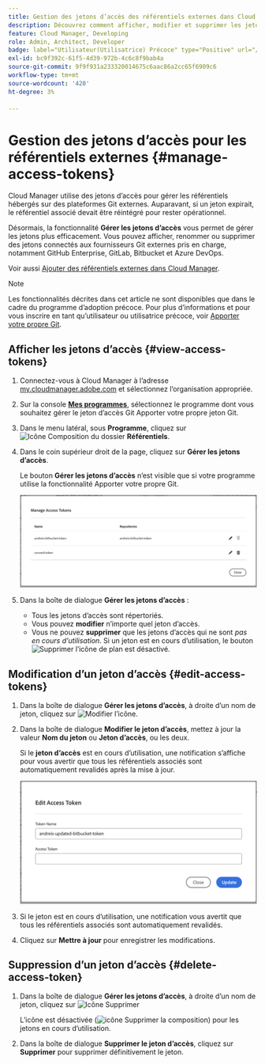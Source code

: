 ```yaml
---
title: Gestion des jetons d’accès des référentiels externes dans Cloud Manager
description: Découvrez comment afficher, modifier et supprimer les jetons d’accès utilisés pour apporter votre propre Git dans AEM Cloud Manager.
feature: Cloud Manager, Developing
role: Admin, Architect, Developer
badge: label="Utilisateur(Utilisatrice) Précoce" type="Positive" url="/help/implementing/cloud-manager/release-notes/current.md#manage-access-tokens"
exl-id: bc9f392c-61f5-4d39-972b-4c6c8f9bab4a
source-git-commit: 9f9f931a233320014675c6aac86a2cc65f6909c6
workflow-type: tm+mt
source-wordcount: '420'
ht-degree: 3%

---
```


# Gestion des jetons d’accès pour les référentiels externes {#manage-access-tokens}

Cloud Manager utilise des jetons d’accès pour gérer les référentiels hébergés sur des plateformes Git externes. Auparavant, si un jeton expirait, le référentiel associé devait être réintégré pour rester opérationnel.

Désormais, la fonctionnalité **Gérer les jetons d’accès** vous permet de gérer les jetons plus efficacement. Vous pouvez afficher, renommer ou supprimer des jetons connectés aux fournisseurs Git externes pris en charge, notamment GitHub Enterprise, GitLab, Bitbucket et Azure DevOps.

Voir aussi [Ajouter des référentiels externes dans Cloud Manager](/help/implementing/cloud-manager/managing-code/external-repositories.md).

>[!NOTE]
>
>Les fonctionnalités décrites dans cet article ne sont disponibles que dans le cadre du programme d’adoption précoce. Pour plus d’informations et pour vous inscrire en tant qu’utilisateur ou utilisatrice précoce, voir [Apporter votre propre Git](/help/implementing/cloud-manager/release-notes/current.md#gitlab-bitbucket).

## Afficher les jetons d’accès {#view-access-tokens}

1. Connectez-vous à Cloud Manager à l’adresse [my.cloudmanager.adobe.com](https://my.cloudmanager.adobe.com/) et sélectionnez l’organisation appropriée.
1. Sur la console **[Mes programmes](/help/implementing/cloud-manager/navigation.md#my-programs)**, sélectionnez le programme dont vous souhaitez gérer le jeton d’accès Git Apporter votre propre jeton Git.
1. Dans le menu latéral, sous **Programme**, cliquez sur ![Icône Composition du dossier](https://spectrum.adobe.com/static/icons/workflow_18/Smock_FolderOutline_18_N.svg) **Référentiels**.
1. Dans le coin supérieur droit de la page, cliquez sur **Gérer les jetons d’accès**.

   Le bouton **Gérer les jetons d’accès** n’est visible que si votre programme utilise la fonctionnalité Apporter votre propre Git.

   ![Boîte de dialogue Gérer les jetons d’accès répertoriant un jeton actif et un jeton inactif](/help/implementing/cloud-manager/managing-code/assets/access-tokens-manage.png)

1. Dans la boîte de dialogue **Gérer les jetons d’accès** :
   * Tous les jetons d’accès sont répertoriés.
   * Vous pouvez **modifier** n’importe quel jeton d’accès.
   * Vous ne pouvez **supprimer** que les jetons d’accès qui ne sont *pas en cours d’utilisation*. Si un jeton est en cours d’utilisation, le bouton ![Supprimer l’icône de plan](https://spectrum.adobe.com/static/icons/workflow_18/Smock_DeleteOutline_18_N.svg) est désactivé.

## Modification d’un jeton d’accès {#edit-access-tokens}

1. Dans la boîte de dialogue **Gérer les jetons d’accès**, à droite d’un nom de jeton, cliquez sur ![Modifier l’icône](https://spectrum.adobe.com/static/icons/workflow_18/Smock_Edit_18_N.svg).
1. Dans la boîte de dialogue **Modifier le jeton d’accès**, mettez à jour la valeur **Nom du jeton** ou **Jeton d’accès**, ou les deux.

   Si le **jeton d’accès** est en cours d’utilisation, une notification s’affiche pour vous avertir que tous les référentiels associés sont automatiquement revalidés après la mise à jour.

   ![Boîte de dialogue Modifier le jeton d’accès](/help/implementing/cloud-manager/managing-code/assets/access-tokens-edit.png)

1. Si le jeton est en cours d’utilisation, une notification vous avertit que tous les référentiels associés sont automatiquement revalidés.

1. Cliquez sur **Mettre à jour** pour enregistrer les modifications.

## Suppression d’un jeton d’accès {#delete-access-token}

1. Dans la boîte de dialogue **Gérer les jetons d’accès**, à droite d’un nom de jeton, cliquez sur ![Icône Supprimer](https://spectrum.adobe.com/static/icons/workflow_18/Smock_Delete_18_N.svg)

   L’icône est désactivée (![icône Supprimer la composition](https://spectrum.adobe.com/static/icons/workflow_18/Smock_DeleteOutline_18_N.svg)) pour les jetons en cours d’utilisation.

1. Dans la boîte de dialogue **Supprimer le jeton d’accès**, cliquez sur **Supprimer** pour supprimer définitivement le jeton.
